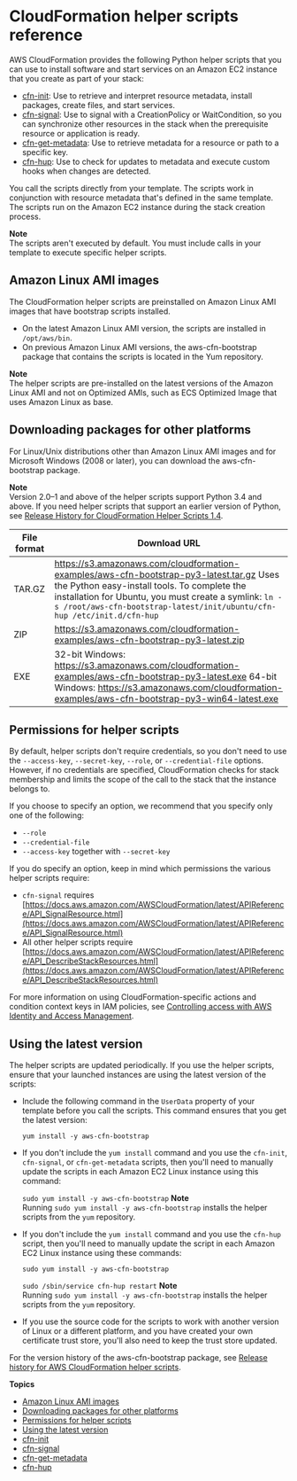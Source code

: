 # CloudFormation helper scripts reference<a name="cfn-helper-scripts-reference"></a>

AWS CloudFormation provides the following Python helper scripts that you can use to install software and start services on an Amazon EC2 instance that you create as part of your stack:

- [cfn\-init](cfn-init.md): Use to retrieve and interpret resource metadata, install packages, create files, and start services\.
- [cfn\-signal](cfn-signal.md): Use to signal with a CreationPolicy or WaitCondition, so you can synchronize other resources in the stack when the prerequisite resource or application is ready\.
- [cfn\-get\-metadata](cfn-get-metadata.md): Use to retrieve metadata for a resource or path to a specific key\.
- [cfn\-hup](cfn-hup.md): Use to check for updates to metadata and execute custom hooks when changes are detected\.

You call the scripts directly from your template\. The scripts work in conjunction with resource metadata that's defined in the same template\. The scripts run on the Amazon EC2 instance during the stack creation process\.

**Note**  
The scripts aren't executed by default\. You must include calls in your template to execute specific helper scripts\.

## Amazon Linux AMI images<a name="cfn-helper-scripts-reference-amazon-amis"></a>

The CloudFormation helper scripts are preinstalled on Amazon Linux AMI images that have bootstrap scripts installed\.

- On the latest Amazon Linux AMI version, the scripts are installed in `/opt/aws/bin`\.
- On previous Amazon Linux AMI versions, the aws\-cfn\-bootstrap package that contains the scripts is located in the Yum repository\.

**Note**  
The helper scripts are pre\-installed on the latest versions of the Amazon Linux AMI and not on Optimized AMIs, such as ECS Optimized Image that uses Amazon Linux as base\.

## Downloading packages for other platforms<a name="cfn-helper-scripts-reference-downloads"></a>

<a name="cfn-helper-scripts-reference-downloads"></a>For Linux/Unix distributions other than Amazon Linux AMI images and for Microsoft Windows \(2008 or later\), you can download the aws\-cfn\-bootstrap package\.

**Note**  
Version 2\.0–1 and above of the helper scripts support Python 3\.4 and above\. If you need helper scripts that support an earlier version of Python, see [Release History for CloudFormation Helper Scripts 1\.4](https://docs.aws.amazon.com/AWSCloudFormation/latest/UserGuide/releasehistory-aws-cfn-bootstrap.html#releasehistory-aws-cfn-bootstrap-v1)\.

| File format | Download URL                                                                                                                                                                                                                                                                                                                                                                                                   |
| ----------- | -------------------------------------------------------------------------------------------------------------------------------------------------------------------------------------------------------------------------------------------------------------------------------------------------------------------------------------------------------------------------------------------------------------- |
| TAR\.GZ     | [ https://s3\.amazonaws\.com/cloudformation\-examples/aws\-cfn\-bootstrap\-py3\-latest\.tar\.gz](https://s3.amazonaws.com/cloudformation-examples/aws-cfn-bootstrap-py3-latest.tar.gz) Uses the Python easy\-install tools\. To complete the installation for Ubuntu, you must create a symlink: `ln -s /root/aws-cfn-bootstrap-latest/init/ubuntu/cfn-hup /etc/init.d/cfn-hup`                                |
| ZIP         | [ https://s3\.amazonaws\.com/cloudformation\-examples/aws\-cfn\-bootstrap\-py3\-latest\.zip](https://s3.amazonaws.com/cloudformation-examples/aws-cfn-bootstrap-py3-latest.zip)                                                                                                                                                                                                                                |
| EXE         | 32\-bit Windows: [ https://s3\.amazonaws\.com/cloudformation\-examples/aws\-cfn\-bootstrap\-py3\-latest\.exe](https://s3.amazonaws.com/cloudformation-examples/aws-cfn-bootstrap-py3-latest.exe) 64\-bit Windows: [ https://s3\.amazonaws\.com/cloudformation\-examples/aws\-cfn\-bootstrap\-py3\-win64\-latest\.exe](https://s3.amazonaws.com/cloudformation-examples/aws-cfn-bootstrap-py3-win64-latest.exe) |

## Permissions for helper scripts<a name="cfn-helper-scripts-reference-permissions"></a>

By default, helper scripts don't require credentials, so you don't need to use the `--access-key`, `--secret-key`, `--role`, or `--credential-file` options\. However, if no credentials are specified, CloudFormation checks for stack membership and limits the scope of the call to the stack that the instance belongs to\.

If you choose to specify an option, we recommend that you specify only one of the following:

- `--role`
- `--credential-file`
- `--access-key` together with `--secret-key`

If you do specify an option, keep in mind which permissions the various helper scripts require:

- `cfn-signal` requires [https://docs.aws.amazon.com/AWSCloudFormation/latest/APIReference/API_SignalResource.html](https://docs.aws.amazon.com/AWSCloudFormation/latest/APIReference/API_SignalResource.html)
- All other helper scripts require [https://docs.aws.amazon.com/AWSCloudFormation/latest/APIReference/API_DescribeStackResources.html](https://docs.aws.amazon.com/AWSCloudFormation/latest/APIReference/API_DescribeStackResources.html)

For more information on using CloudFormation\-specific actions and condition context keys in IAM policies, see [Controlling access with AWS Identity and Access Management](using-iam-template.md)\.

## Using the latest version<a name="cfn-helper-scripts-reference-latest-version"></a>

The helper scripts are updated periodically\. If you use the helper scripts, ensure that your launched instances are using the latest version of the scripts:

- Include the following command in the `UserData` property of your template before you call the scripts\. This command ensures that you get the latest version:

  `yum install -y aws-cfn-bootstrap`

- If you don't include the `yum install` command and you use the `cfn-init`, `cfn-signal`, or `cfn-get-metadata` scripts, then you'll need to manually update the scripts in each Amazon EC2 Linux instance using this command:

  `sudo yum install -y aws-cfn-bootstrap`
  **Note**  
  Running `sudo yum install -y aws-cfn-bootstrap` installs the helper scripts from the `yum` repository\.

- If you don't include the `yum install` command and you use the `cfn-hup` script, then you'll need to manually update the script in each Amazon EC2 Linux instance using these commands:

  `sudo yum install -y aws-cfn-bootstrap`

  `sudo /sbin/service cfn-hup restart`
  **Note**  
  Running `sudo yum install -y aws-cfn-bootstrap` installs the helper scripts from the `yum` repository\.

- If you use the source code for the scripts to work with another version of Linux or a different platform, and you have created your own certificate trust store, you'll also need to keep the trust store updated\.

For the version history of the aws\-cfn\-bootstrap package, see [Release history for AWS CloudFormation helper scripts](releasehistory-aws-cfn-bootstrap.md)\.

**Topics**

- [Amazon Linux AMI images](#cfn-helper-scripts-reference-amazon-amis)
- [Downloading packages for other platforms](#cfn-helper-scripts-reference-downloads)
- [Permissions for helper scripts](#cfn-helper-scripts-reference-permissions)
- [Using the latest version](#cfn-helper-scripts-reference-latest-version)
- [cfn\-init](cfn-init.md)
- [cfn\-signal](cfn-signal.md)
- [cfn\-get\-metadata](cfn-get-metadata.md)
- [cfn\-hup](cfn-hup.md)

